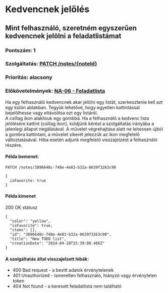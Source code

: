 # Kedvencnek jelölés

## Mint felhasználó, szeretném egyszerűen kedvencnek jelölni a feladatlistámat

### Pontszám: 1
### Szolgáltatás: [PATCH /notes/{noteId}](http://localhost:5000/api-doc#/Notes/NotesController_updateNote)
### Prioritás: alacsony
### Előkövetelmények: [NA-06 - Feladatlista](./NA-06.md)

Ha egy felhasználó kedvencnek akar jelölni egy listát, szerkesztenie kell azt egy külön ablakban. Tegyük lehetővé, hogy egyetlen kattintással bejelölhesse vagy eltávolítsa ezt egy listáról.  
A csillag ikon alakítsuk egy gombbá. Ha a felhasználó a kedvenc lista jelölésére kattint (csillag ikon), küldjünk kérést a szolgáltatás irányába a jelenlegi állapot negálásával. A művelet végrehajtása alatt ne lehessen újból a gombra kattintani, a művelet sikerét jelezzük az ikon megfelelő változtatásával. Hiba esetén adjunk megfelelő visszajelzést a felhasználó részére.

#### Példa bemenet:
`PATCH /notes/3896648c-748e-4e83-b32a-8639f3263c90`
```
{
  isFavorite: true
}
```

#### Példa kimenet
200 OK státusz
```
{
  "color": "yellow",
  "isFavorite": true,
  "items": [],
  "id": "3896648c-748e-4e83-b32a-8639f3263c90",
  "title": "New TODO list",
  "creationDate": "2024-04-28T15:39:00.466Z"
}
```

#### A szolgáltatás által visszajelzett hibák:
- 400 Bad request - a bevitt adatok érvénytelenek
- 401 Unauthorized - ismeretlen felhasználó, hiányzó vagy érvénytelen token
- 404 Not found - a keresett feladatlista nem található